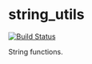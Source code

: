 # string_utils

[![Build Status](https://travis-ci.org/relayr/erl-string-utils.svg?branch=master)](https://travis-ci.org/relayr/erl-string-utils)

String functions.
